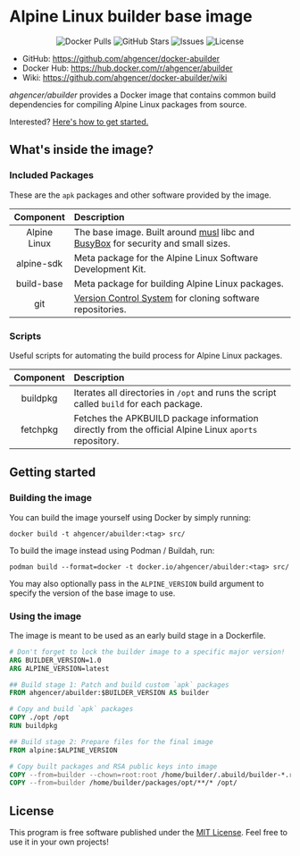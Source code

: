 # Alpine Linux builder base image

<p align="center">
  <img alt="Docker Pulls" src="https://img.shields.io/docker/pulls/ahgencer/abuilder?label=Docker%20Pulls">
  <img alt="GitHub Stars" src="https://img.shields.io/github/stars/ahgencer/docker-abuilder?label=GitHub%20Stars">
  <img alt="Issues" src="https://img.shields.io/github/issues/ahgencer/docker-abuilder/open?label=Issues">
  <img alt="License" src="https://img.shields.io/github/license/ahgencer/docker-abuilder?label=License">
</p>

- GitHub: https://github.com/ahgencer/docker-abuilder
- Docker Hub: https://hub.docker.com/r/ahgencer/abuilder
- Wiki: https://github.com/ahgencer/docker-abuilder/wiki

*ahgencer/abuilder* provides a Docker image that contains common build
dependencies for compiling Alpine Linux packages from source.

Interested? [Here's how to get started.](#getting-started)

## What's inside the image?

### Included Packages

These are the `apk` packages and other software provided by the image.

|  Component   | Description                                                                                                                                                |
|:------------:|:-----------------------------------------------------------------------------------------------------------------------------------------------------------|
| Alpine Linux | The base image. Built around [musl](https://www.etalabs.net/compare_libcs.html) libc and [BusyBox](https://www.busybox.net/) for security and small sizes. |
|  alpine-sdk  | Meta package for the Alpine Linux Software Development Kit.                                                                                                |
|  build-base  | Meta package for building Alpine Linux packages.                                                                                                           |
|     git      | [Version Control System](https://en.wikipedia.org/wiki/Version_control) for cloning software repositories.                                                 |

### Scripts

Useful scripts for automating the build process for Alpine Linux packages.

| Component | Description                                                                                           |
|:---------:|:------------------------------------------------------------------------------------------------------|
| buildpkg  | Iterates all directories in `/opt` and runs the script called `build` for each package.               |
| fetchpkg  | Fetches the APKBUILD package information directly from the official Alpine Linux `aports` repository. |

## Getting started

### Building the image

You can build the image yourself using Docker by simply running:

    docker build -t ahgencer/abuilder:<tag> src/

To build the image instead using Podman / Buildah, run:

    podman build --format=docker -t docker.io/ahgencer/abuilder:<tag> src/

You may also optionally pass in the `ALPINE_VERSION` build argument to specify
the version of the base image to use.

### Using the image

The image is meant to be used as an early build stage in a Dockerfile.

```dockerfile
# Don't forget to lock the builder image to a specific major version!
ARG BUILDER_VERSION=1.0
ARG ALPINE_VERSION=latest

## Build stage 1: Patch and build custom `apk` packages
FROM ahgencer/abuilder:$BUILDER_VERSION AS builder

# Copy and build `apk` packages
COPY ./opt /opt
RUN buildpkg

## Build stage 2: Prepare files for the final image
FROM alpine:$ALPINE_VERSION

# Copy built packages and RSA public keys into image
COPY --from=builder --chown=root:root /home/builder/.abuild/builder-*.rsa.pub /etc/apk/keys/
COPY --from=builder /home/builder/packages/opt/**/* /opt/
```

## License

This program is free software published under the
[MIT License](https://github.com/ahgencer/docker-abuilder/blob/master/LICENSE).
Feel free to use it in your own projects!

